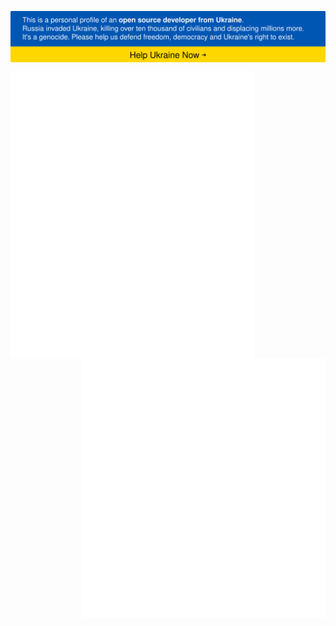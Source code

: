 [<img align="center" src="https://raw.githubusercontent.com/vshymanskyy/StandWithUkraine/main/banner-personal-page.svg">](https://stand-with-ukraine.pp.ua)

[<img align="left" width="390" alt="github" src="github.svg">](#)
[<img align="right" width="390" alt="social" src="social.svg">](#)
